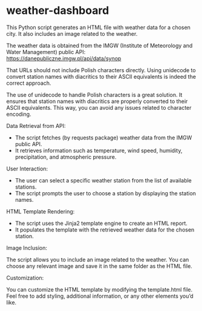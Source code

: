 # weather-dashboard

This Python script generates an HTML file with weather data for a chosen city. 
It also includes an image related to the weather. 

The weather data is obtained from the IMGW (Institute of Meteorology and Water Management) public API: https://danepubliczne.imgw.pl/api/data/synop

That URLs should not include Polish characters directly. Using unidecode to convert station names with diacritics to their ASCII equivalents is indeed the correct approach.

The use of unidecode to handle Polish characters is a great solution. It ensures that station names with diacritics are properly converted to their ASCII equivalents. This way, you can avoid any issues related to character encoding. 

Data Retrieval from API:
- The script fetches (by requests package) weather data from the IMGW public API.
- It retrieves information such as temperature, wind speed, humidity, precipitation, and atmospheric pressure.

User Interaction:
- The user can select a specific weather station from the list of available stations.
- The script prompts the user to choose a station by displaying the station names.

HTML Template Rendering:
- The script uses the Jinja2 template engine to create an HTML report.
- It populates the template with the retrieved weather data for the chosen station.

Image Inclusion:

The script allows you to include an image related to the weather. You can choose any relevant image and save it in the same folder as the HTML file.

Customization:

You can customize the HTML template by modifying the template.html file. Feel free to add styling, additional information, or any other elements you’d like.
